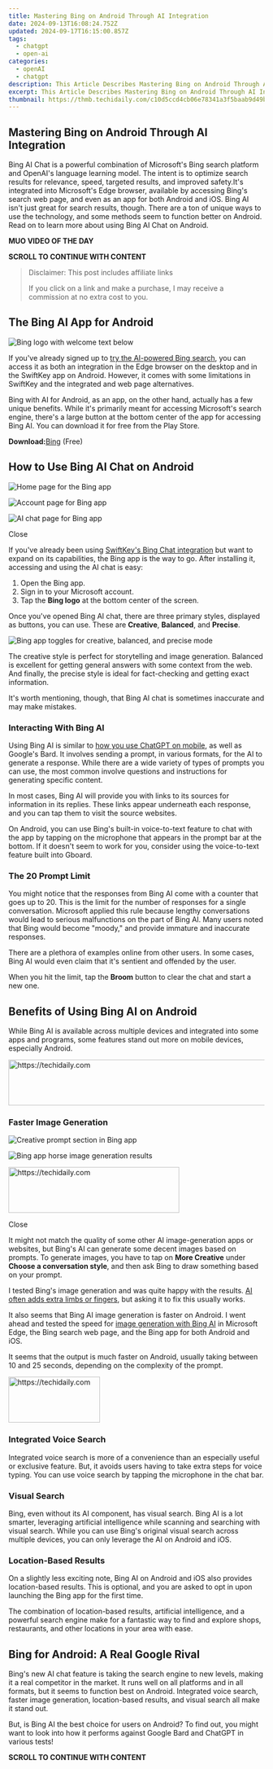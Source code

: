 ```yaml
---
title: Mastering Bing on Android Through AI Integration
date: 2024-09-13T16:08:24.752Z
updated: 2024-09-17T16:15:00.857Z
tags:
  - chatgpt
  - open-ai
categories:
  - openAI
  - chatgpt
description: This Article Describes Mastering Bing on Android Through AI Integration
excerpt: This Article Describes Mastering Bing on Android Through AI Integration
thumbnail: https://thmb.techidaily.com/c10d5ccd4cb06e78341a3f5baab9d49b6bafa6bc56839eb08156ddb3e8984bdd.jpg
---
```


## Mastering Bing on Android Through AI Integration

Bing AI Chat is a powerful combination of Microsoft's Bing search platform and OpenAI's language learning model. The intent is to optimize search results for relevance, speed, targeted results, and improved safety.It's integrated into Microsoft's Edge browser, available by accessing Bing's search web page, and even as an app for both Android and iOS. Bing AI isn't just great for search results, though. There are a ton of unique ways to use the technology, and some methods seem to function better on Android. Read on to learn more about using Bing AI Chat on Android.

**MUO VIDEO OF THE DAY**

**SCROLL TO CONTINUE WITH CONTENT**

>  Disclaimer: This post includes affiliate links
>
>  If you click on a link and make a purchase, I may receive a commission at no extra cost to you.
>

## The Bing AI App for Android

![Bing logo with welcome text below](https://static1.makeuseofimages.com/wordpress/wp-content/uploads/2023/04/thenewbing.jpg)

 If you've already signed up to [try the AI-powered Bing search](http://www.makeuseof.com/try-bing-ai-powered-search-engine/), you can access it as both an integration in the Edge browser on the desktop and in the SwiftKey app on Android. However, it comes with some limitations in SwiftKey and the integrated and web page alternatives.

 Bing with AI for Android, as an app, on the other hand, actually has a few unique benefits. While it's primarily meant for accessing Microsoft's search engine, there's a large button at the bottom center of the app for accessing Bing AI. You can download it for free from the Play Store.

**Download:**[Bing](https://www.anrdoezrs.net/links/7251228/type/dlg/sid/UUmuoUeUpU2024360/https://play.google.com/store/apps/details?id=com.microsoft.bing) (Free)

## How to Use Bing AI Chat on Android

![Home page for the Bing app](https://static1.makeuseofimages.com/wordpress/wp-content/uploads/2023/04/bing-app-home.jpg)

![Account page for Bing app](https://static1.makeuseofimages.com/wordpress/wp-content/uploads/2023/04/account-sign-in.jpg)

![AI chat page for Bing app](https://static1.makeuseofimages.com/wordpress/wp-content/uploads/2023/04/athree-styles.jpg)

Close

 If you've already been using [SwiftKey's Bing Chat integration](https://www.makeuseof.com/bing-ai-chat-android-keyboard/) but want to expand on its capabilities, the Bing app is the way to go. After installing it, accessing and using the AI chat is easy:

1. Open the Bing app.
2. Sign in to your Microsoft account.
3. Tap the **Bing logo** at the bottom center of the screen.

 Once you've opened Bing AI chat, there are three primary styles, displayed as buttons, you can use. These are **Creative**, **Balanced**, and **Precise**.

![Bing app toggles for creative, balanced, and precise mode](https://static1.makeuseofimages.com/wordpress/wp-content/uploads/2023/04/three-styles-cropped.jpg)

 The creative style is perfect for storytelling and image generation. Balanced is excellent for getting general answers with some context from the web. And finally, the precise style is ideal for fact-checking and getting exact information.

 It's worth mentioning, though, that Bing AI chat is sometimes inaccurate and may make mistakes.

### Interacting With Bing AI

 Using Bing AI is similar to [how you use ChatGPT on mobile](https://www.makeuseof.com/how-to-use-chatgpt-on-android-and-ios/), as well as Google's Bard. It involves sending a prompt, in various formats, for the AI to generate a response. While there are a wide variety of types of prompts you can use, the most common involve questions and instructions for generating specific content.

 In most cases, Bing AI will provide you with links to its sources for information in its replies. These links appear underneath each response, and you can tap them to visit the source websites.

 On Android, you can use Bing's built-in voice-to-text feature to chat with the app by tapping on the microphone that appears in the prompt bar at the bottom. If it doesn't seem to work for you, consider using the voice-to-text feature built into Gboard.

### The 20 Prompt Limit

 You might notice that the responses from Bing AI come with a counter that goes up to 20\. This is the limit for the number of responses for a single conversation. Microsoft applied this rule because lengthy conversations would lead to serious malfunctions on the part of Bing AI. Many users noted that Bing would become "moody," and provide immature and inaccurate responses.

 There are a plethora of examples online from other users. In some cases, Bing AI would even claim that it's sentient and offended by the user.

 When you hit the limit, tap the **Broom** button to clear the chat and start a new one.

## Benefits of Using Bing AI on Android

 While Bing AI is available across multiple devices and integrated into some apps and programs, some features stand out more on mobile devices, especially Android.

<!-- affiliate ads begin -->
<a href="https://aligracehair.sjv.io/c/5597632/2135375/19272" target="_top" id="2135375">
  <img src="//a.impactradius-go.com/display-ad/19272-2135375" border="0" alt="https://techidaily.com" width="728" height="90"/>
</a>
<img height="0" width="0" src="https://aligracehair.sjv.io/i/5597632/2135375/19272" style="position:absolute;visibility:hidden;" border="0" />
<!-- affiliate ads end -->

### Faster Image Generation

![Creative prompt section in Bing app](https://static1.makeuseofimages.com/wordpress/wp-content/uploads/2023/04/image-generation-1.jpg)

![Bing app horse image generation results](https://static1.makeuseofimages.com/wordpress/wp-content/uploads/2023/04/image-generation-3.jpg)

<!-- affiliate ads begin -->
<a href="https://aligracehair.sjv.io/c/5597632/2135416/19272" target="_top" id="2135416">
  <img src="//a.impactradius-go.com/display-ad/19272-2135416" border="0" alt="https://techidaily.com" width="336" height="90"/>
</a>
<img height="0" width="0" src="https://aligracehair.sjv.io/i/5597632/2135416/19272" style="position:absolute;visibility:hidden;" border="0" />
<!-- affiliate ads end -->

Close

 It might not match the quality of some other AI image-generation apps or websites, but Bing's AI can generate some decent images based on prompts. To generate images, you have to tap on **More Creative** under **Choose a conversation style**, and then ask Bing to draw something based on your prompt.

 I tested Bing's image generation and was quite happy with the results. [AI often adds extra limbs or fingers](https://www.makeuseof.com/ai-image-generators-hands-issue/), but asking it to fix this usually works.

 It also seems that Bing AI image generation is faster on Android. I went ahead and tested the speed for [image generation with Bing AI](https://www.makeuseof.com/how-use-bing-image-creator-free/) in Microsoft Edge, the Bing search web page, and the Bing app for both Android and iOS.

 It seems that the output is much faster on Android, usually taking between 10 and 25 seconds, depending on the complexity of the prompt.

<!-- affiliate ads begin -->
<a href="https://aligracehair.sjv.io/c/5597632/2115943/19272" target="_top" id="2115943">
  <img src="//a.impactradius-go.com/display-ad/19272-2115943" border="0" alt="https://techidaily.com" width="180" height="90"/>
</a>
<img height="0" width="0" src="https://aligracehair.sjv.io/i/5597632/2115943/19272" style="position:absolute;visibility:hidden;" border="0" />
<!-- affiliate ads end -->

### Integrated Voice Search

 Integrated voice search is more of a convenience than an especially useful or exclusive feature. But, it avoids users having to take extra steps for voice typing. You can use voice search by tapping the microphone in the chat bar.

### Visual Search

 Bing, even without its AI component, has visual search. Bing AI is a lot smarter, leveraging artificial intelligence while scanning and searching with visual search. While you can use Bing's original visual search across multiple devices, you can only leverage the AI on Android and iOS.

### Location-Based Results

 On a slightly less exciting note, Bing AI on Android and iOS also provides location-based results. This is optional, and you are asked to opt in upon launching the Bing app for the first time.

 The combination of location-based results, artificial intelligence, and a powerful search engine make for a fantastic way to find and explore shops, restaurants, and other locations in your area with ease.

## Bing for Android: A Real Google Rival

 Bing's new AI chat feature is taking the search engine to new levels, making it a real competitor in the market. It runs well on all platforms and in all formats, but it seems to function best on Android. Integrated voice search, faster image generation, location-based results, and visual search all make it stand out.

 But, is Bing AI the best choice for users on Android? To find out, you might want to look into how it performs against Google Bard and ChatGPT in various tests!

**SCROLL TO CONTINUE WITH CONTENT**

<ins class="adsbygoogle"
     style="display:block"
     data-ad-format="autorelaxed"
     data-ad-client="ca-pub-7571918770474297"
     data-ad-slot="1223367746"></ins>

<ins class="adsbygoogle"
     style="display:block"
     data-ad-client="ca-pub-7571918770474297"
     data-ad-slot="8358498916"
     data-ad-format="auto"
     data-full-width-responsive="true"></ins>



